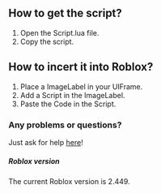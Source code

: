 ## How to get the script?
1. Open the Script.lua file.
2. Copy the script.

## How to incert it into Roblox?
1. Place a ImageLabel in your UIFrame.
2. Add a Script in the ImageLabel.
3. Paste the Code in the Script.

### Any problems or questions?
Just ask for help [here](https://github.com/JoeyRainbowZ/Enum.Headshot/issues)! 

##### Roblox version
The current Roblox version is 2.449.